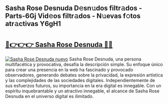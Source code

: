 ## Sasha Rose Desnuda D𝚎sn𝚞dos filtr𝚊dos - Parts-6Gj Vid𝚎os filtr𝚊dos - N𝚞evas f𝚘tos atr𝚊ctivas Y6gH1

# <h2><a href="http://mb1s4n.tromn.icu/?c=Sasha+Rose+Desnuda">🔗👉👉👉 Sasha Rose Desnuda 🔗🔗</a></h2>

[![Sasha Rose Desnuda nuevo](https://i.imgur.com/pEAQMta.gif)](http://mb1s4n.tromn.icu/?c=Sasha+Rose+Desnuda)
Sasha Rose Desnuda, una persona multifacética y provocativa, desafía la descripción simple. Su enfoque único para crear una presencia en la web ha fascinado y provocado observadores, generando debates sobre la privacidad, la expresión artística y las complejidades de las sociedades digitales. Independientemente de sus esfuerzos futuros, su importancia en la era digital es innegable. Con un espíritu inquebrantable y un atractivo innegable, el alcance de Sasha Rose Desnuda en el universo digital es ilimitado.
